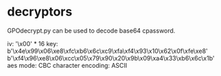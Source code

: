 # decryptors

GPOdecrypt.py can be used to decode base64 cpassword.

iv:       '\x00' * 16
key:      b'\x4e\x99\x06\xe8\xfc\xb6\x6c\xc9\xfa\xf4\x93\x10\x62\x0f\xfe\xe8' \
          b'\xf4\x96\xe8\x06\xcc\x05\x79\x90\x20\x9b\x09\xa4\x33\xb6\x6c\x1b'
aes mode: CBC
character encoding: ASCII
